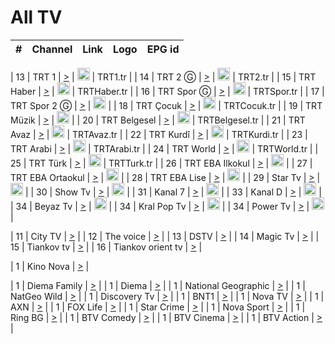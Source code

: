 <h1>All TV</h1>

| #   | Channel        | Link  | Logo | EPG id |
|:---:|:--------------:|:-----:|:----:|:------:|

| 13  | TRT 1            | [>](https://tv-trt1.medya.trt.com.tr/master.m3u8) | <img height="20" src="https://i.imgur.com/j786OLG.png"/> | TRT1.tr |
| 14  | TRT 2 Ⓖ         | [>](https://tv-trt2.medya.trt.com.tr/master.m3u8) | <img height="20" src="https://i.imgur.com/lNWrOE2.png"/> | TRT2.tr |
| 15  | TRT Haber        | [>](https://tv-trthaber.medya.trt.com.tr/master.m3u8) | <img height="20" src="https://i.imgur.com/OVfo8Ab.png"/> | TRTHaber.tr |
| 16  | TRT Spor Ⓖ      | [>](https://tv-trtspor1.medya.trt.com.tr/master.m3u8) | <img height="20" src="https://i.imgur.com/N2wGZyf.png"/> | TRTSpor.tr |
| 17  | TRT Spor 2 Ⓖ    | [>](https://tv-trtspor2.medya.trt.com.tr/master.m3u8) | <img height="20" src="https://i.imgur.com/ysKteM8.png"/> |
| 18  | TRT Çocuk        | [>](https://tv-trtcocuk.medya.trt.com.tr/master.m3u8) | <img height="20" src="https://i.imgur.com/QLFmD6d.png"/> | TRTCocuk.tr |
| 19  | TRT Müzik        | [>](https://tv-trtmuzik.medya.trt.com.tr/master.m3u8) | <img height="20" src="https://i.imgur.com/fIVFCEd.png"/> |
| 20  | TRT Belgesel     | [>](https://tv-trtbelgesel.medya.trt.com.tr/master.m3u8) | <img height="20" src="https://i.imgur.com/MGO87pe.png"/> | TRTBelgesel.tr |
| 21  | TRT Avaz         | [>](https://tv-trtavaz.medya.trt.com.tr/master.m3u8) | <img height="20" src="https://i.imgur.com/VhTwXu5.png"/> | TRTAvaz.tr |
| 22  | TRT Kurdî        | [>](https://tv-trtkurdi.medya.trt.com.tr/master.m3u8) | <img height="20" src="https://i.imgur.com/6BpymfB.png"/> | TRTKurdi.tr |
| 23  | TRT Arabi        | [>](https://tv-trtarabi.medya.trt.com.tr/master.m3u8) | <img height="20" src="https://i.imgur.com/yyhWOZs.png"/> | TRTArabi.tr |
| 24  | TRT World        | [>](https://tv-trtworld.medya.trt.com.tr/master.m3u8) | <img height="20" src="https://i.imgur.com/JEA2xpv.png"/> | TRTWorld.tr |
| 25  | TRT Türk         | [>](https://tv-trtturk.medya.trt.com.tr/master.m3u8) | <img height="20" src="https://i.imgur.com/OSTOQNw.png"/> | TRTTurk.tr |
| 26  | TRT EBA Ilkokul  | [>](https://tv-e-okul00.medya.trt.com.tr/master.m3u8) | <img height="20" src="https://i.imgur.com/wDvZfk8.png"/> |
| 27  | TRT EBA Ortaokul | [>](https://tv-e-okul01.medya.trt.com.tr/master.m3u8) | <img height="20" src="https://i.imgur.com/yfPTvRx.png"/> |
| 28  | TRT EBA Lise     | [>](https://tv-e-okul02.medya.trt.com.tr/master.m3u8) | <img height="20" src="https://i.imgur.com/IebUZx1.png"/> |
| 29  | Star Tv   | [>](https://dogus-live.daioncdn.net/startv/startv_360p.m3u8) | <img height="20" src="https://i.imgur.com/IebUZx1.png"/> |
| 30  | Show Tv     | [>](https://ciner-live.daioncdn.net/showtv/showtv.m3u8) | <img height="20" src="https://i.imgur.com/IebUZx1.png"/> |
| 31  | Kanal 7     | [>](https://kanal7-live.daioncdn.net/kanal7/kanal7.m3u8) | <img height="20" src="https://i.imgur.com/IebUZx1.png"/> |
| 33  | Kanal D    | [>](https://demiroren-live.daioncdn.net/kanald/kanald.m3u8) | <img height="20" src="https://i.imgur.com/IebUZx1.png"/> |
| 34  | Beyaz Tv     | [>](https://beyaztv-live.daioncdn.net/beyaztv/beyaztv.m3u8) | <img height="20" src="https://i.imgur.com/IebUZx1.png"/> |
| 34  | Kral Pop Tv     | [>](https://dogus-live.daioncdn.net/kralpoptv/playlist.m3u8) | <img height="20" src="https://i.imgur.com/IebUZx1.png"/> |
| 34  | Power Tv     | [>](https://livetv.powerapp.com.tr/powerTV/powerhd.smil/chunklist.m3u8) | <img height="20" src="https://i.imgur.com/IebUZx1.png"/> |


| 11  | City TV | [>](https://tv.city.bg/play/tshls/citytv/index.m3u8) |
| 12  | The voice | [>](https://bss1.neterra.tv/thevoice/thevoice.m3u8) |
| 13  | DSTV | [>](http://46.249.95.140:8081/hls/data.m3u8) |
| 14  | Magic Tv | [>](https://bss1.neterra.tv/magictv/magictv.m3u8) |
| 15  | Tiankov tv | [>](https://streamer103.neterra.tv/tiankov-folk/live.m3u8) |
| 16  | Tiankov orient tv | [>](https://streamer103.neterra.tv/tiankov-orient/live.m3u8) |


| 1 | Kino Nova | [>](https://ymkaya.xyz:28139/tv/kinonova/playlist.m3u8?wmsAuthSign=c2VydmVyX3RpbWU9MS8xLzIwMjUgMzozMjozNiBQTSZoYXNoX3ZhbHVlPVRUazFhNzJQWGxGaHZUM01heGZqSmc9PSZ2YWxpZG1pbnV0ZXM9NjA=) |

| 1 | Diema Family | [>](https://ymkaya.xyz:28139/tv/diemafamily/playlist.m3u8?wmsAuthSign=c2VydmVyX3RpbWU9MS8xLzIwMjUgMzozMjo0NiBQTSZoYXNoX3ZhbHVlPWxjTnhSdFdvMHRZOUF6RU5CcXN6OWc9PSZ2YWxpZG1pbnV0ZXM9NjA=) |
| 1 | Diema | [>](https://ymkaya.xyz:28139/tv/diema/playlist.m3u8?wmsAuthSign=c2VydmVyX3RpbWU9MS8xLzIwMjUgMzozMjo1NyBQTSZoYXNoX3ZhbHVlPXo3NU85NGRoMUlta2VIRFNNNmU3RWc9PSZ2YWxpZG1pbnV0ZXM9NjA=) |
| 1 | National Geographic | [>](https://ymkaya.xyz:28139/tv/natgeo/playlist.m3u8?wmsAuthSign=c2VydmVyX3RpbWU9MS8xLzIwMjUgMzozMzo1NiBQTSZoYXNoX3ZhbHVlPUtlZEJQSEdxOTRCWjhPd2U5UkRPd3c9PSZ2YWxpZG1pbnV0ZXM9NjA=) |
| 1 | NatGeo Wild | [>](https://ymkaya.xyz:28139/tv/natgeowild/playlist.m3u8?wmsAuthSign=c2VydmVyX3RpbWU9MS8xLzIwMjUgMzozNDowNiBQTSZoYXNoX3ZhbHVlPTRLRkU1ZHhibUp4YnpGK0pxTWQwSHc9PSZ2YWxpZG1pbnV0ZXM9NjA=) |
| 1 | Discovery Tv | [>](https://ymkaya.xyz:28139/tv/discovery/playlist.m3u8?wmsAuthSign=c2VydmVyX3RpbWU9MS8xLzIwMjUgMzozNDoxNiBQTSZoYXNoX3ZhbHVlPW41ZTh2QjIwVE1zMlE0SHlwTjkwN1E9PSZ2YWxpZG1pbnV0ZXM9NjA=) |
| 1 | BNT1 | [>](https://ymkaya.xyz:28139/tv/bnt1/playlist.m3u8?wmsAuthSign=c2VydmVyX3RpbWU9MS8xLzIwMjUgMzozMDo1NCBQTSZoYXNoX3ZhbHVlPWdCQVB4UDFsNVFXZWhtZFJ3a0s3MEE9PSZ2YWxpZG1pbnV0ZXM9NjA=) |
| 1 | Nova TV | [>](https://ymkaya.xyz:28139/tv/novatv/playlist.m3u8?wmsAuthSign=c2VydmVyX3RpbWU9MS8xLzIwMjUgMzozMTowNSBQTSZoYXNoX3ZhbHVlPTN1dnNSNG5Kdy9hK2N4SHpocnFhZlE9PSZ2YWxpZG1pbnV0ZXM9NjA=) |
| 1 | AXN | [>](https://ymkaya.xyz:28139/tv/axn/playlist.m3u8?wmsAuthSign=c2VydmVyX3RpbWU9MS8xLzIwMjUgMzozMToxNSBQTSZoYXNoX3ZhbHVlPWlNQk5jZEVwRjN1UFFSNytPWURFN3c9PSZ2YWxpZG1pbnV0ZXM9NjA=) |
| 1 | FOX Life | [>](https://ymkaya.xyz:28139/tv/foxlife/playlist.m3u8?wmsAuthSign=c2VydmVyX3RpbWU9MS8xLzIwMjUgMzozMToyNiBQTSZoYXNoX3ZhbHVlPUZHN1ovU3AxNUQ3S0JuMDBMQWdVTEE9PSZ2YWxpZG1pbnV0ZXM9NjA=) |
| 1 | Star Crime | [>](https://ymkaya.xyz:28139/tv/foxcrime/playlist.m3u8?wmsAuthSign=c2VydmVyX3RpbWU9MS8xLzIwMjUgMzozMTozNiBQTSZoYXNoX3ZhbHVlPTh0ZHYzQ1hmaXNXOFpobHZ4cWx2Mnc9PSZ2YWxpZG1pbnV0ZXM9NjA=) |
| 1 | Nova Sport | [>](https://ymkaya.xyz:28139/tv/novasport/playlist.m3u8?wmsAuthSign=c2VydmVyX3RpbWU9MS8xLzIwMjUgMzozMTo0NiBQTSZoYXNoX3ZhbHVlPS9LY0J5TVc5aHZPWEg3ZUpUVGY3Rnc9PSZ2YWxpZG1pbnV0ZXM9NjA=) |
| 1 | Ring BG | [>](https://ymkaya.xyz:28139/tv/ringbg/playlist.m3u8?wmsAuthSign=c2VydmVyX3RpbWU9MS8xLzIwMjUgMzozMTo1NiBQTSZoYXNoX3ZhbHVlPVVZL1A2L250TjJKbmFRY2pDZFBMbEE9PSZ2YWxpZG1pbnV0ZXM9NjA=) |
| 1 | BTV Comedy | [>](https://ymkaya.xyz:28139/tv/btvcomedy/playlist.m3u8?wmsAuthSign=c2VydmVyX3RpbWU9MS8xLzIwMjUgMzozMjowNyBQTSZoYXNoX3ZhbHVlPU5lTWFuOWxOMVArZTRxVGlENXplb2c9PSZ2YWxpZG1pbnV0ZXM9NjA=) |
| 1 | BTV Cinema | [>](https://ymkaya.xyz:28139/tv/btvcinema/playlist.m3u8?wmsAuthSign=c2VydmVyX3RpbWU9MS8xLzIwMjUgMzozMjoxNiBQTSZoYXNoX3ZhbHVlPVNjcFc0SDNYaUk5MC81Z2ZxVUR3eGc9PSZ2YWxpZG1pbnV0ZXM9NjA=) |
| 1 | BTV Action | [>](https://ymkaya.xyz:28139/tv/btvaction/playlist.m3u8?wmsAuthSign=c2VydmVyX3RpbWU9MS8xLzIwMjUgMzozMjoyNiBQTSZoYXNoX3ZhbHVlPVNtOFRvNzdtbGZwVFk5MDBOYVdYclE9PSZ2YWxpZG1pbnV0ZXM9NjA=) |
